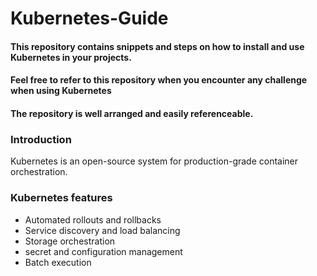# Kubernetes-Guide

#### This repository contains snippets and steps on how to install and use Kubernetes in your projects.

#### Feel free to refer to this repository when you encounter any challenge when using Kubernetes

#### The repository is well arranged and easily referenceable.

### Introduction

Kubernetes is an open-source system for production-grade container orchestration.

### Kubernetes features
- Automated rollouts and rollbacks
- Service discovery and load balancing
- Storage orchestration
- secret and configuration management
- Batch execution

